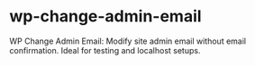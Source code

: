 # wp-change-admin-email
WP Change Admin Email: Modify site admin email without email confirmation. Ideal for testing and localhost setups.
